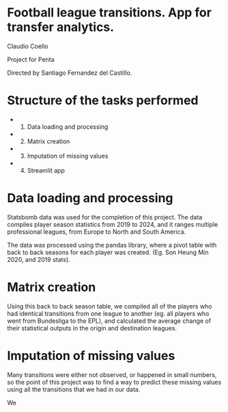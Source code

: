 # Football league transitions. App for transfer analytics.

Claudio Coello 

Project for Penta 

Directed by Santiago Fernandez del Castillo.

# Structure of the tasks performed 
- 1. Data loading and processing
- 2. Matrix creation
- 3. Imputation of missing values
- 4. Streamlit app

# Data loading and processing

Statsbomb data was used for the completion of this project. The data compiles player season statistics from 2019 to 2024, and it ranges multiple professional leagues, from Europe to North and South America.

The data was processed using the pandas library, where a pivot table with back to back seasons for each player was created. (Eg. Son Heung Min 2020, and 2019 stats).

# Matrix creation

Using this back to back season table, we compiled all of the players who had identical transitions from one league to another (eg. all players who went from Bundesliga to the EPL), and calculated the average change of their statistical outputs in the origin and destination leagues.

# Imputation of missing values

Many transitions were either not observed, or happened in small numbers, so the point of this project was to find a way to predict these missing values using all the transitions that we had in our data. 

We
